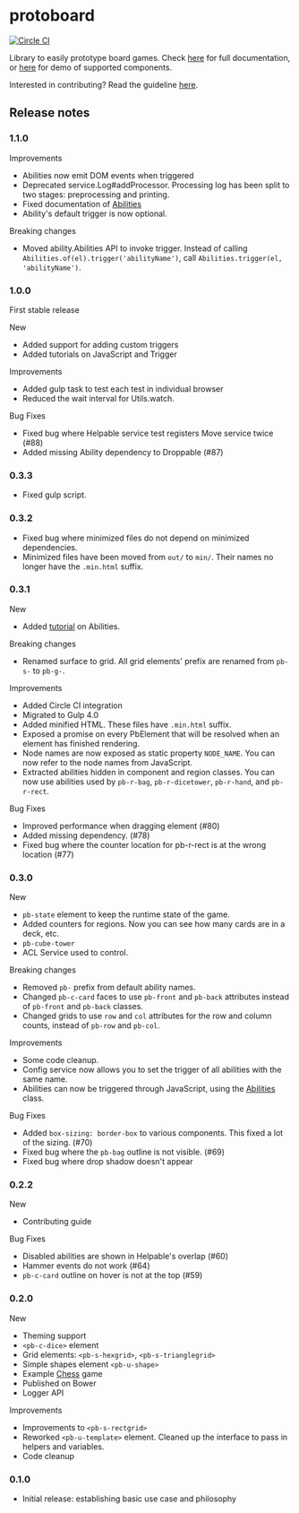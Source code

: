 # protoboard

[![Circle CI](https://img.shields.io/circleci/project/garysoed/protoboard/master.svg?style=flat-square)](https://img.shields.io/circleci/project/garysoed/protoboard/master.svg?style=flat-square)

Library to easily prototype board games. Check [here](https://garysoed.github.com/protoboard) for
full documentation, or [here](https://garysoed.github.com/protoboard-demo/index.html) for demo of
supported components.

Interested in contributing? Read the guideline [here](./CONTRIBUTING.md).

## Release notes
### 1.1.0
Improvements
- Abilities now emit DOM events when triggered
- Deprecated service.Log#addProcessor. Processing log has been split to two stages: preprocessing
and printing.
- Fixed documentation of [Abilities](http://garysoed.github.io/protoboard/classes/ability.Abilities.html)
- Ability's default trigger is now optional.

Breaking changes
- Moved ability.Abilities API to invoke trigger. Instead of calling
`Abilities.of(el).trigger('abilityName')`, call `Abilities.trigger(el, 'abilityName')`.

### 1.0.0
First stable release

New
- Added support for adding custom triggers
- Added tutorials on JavaScript and Trigger

Improvements
- Added gulp task to test each test in individual browser
- Reduced the wait interval for Utils.watch.

Bug Fixes
- Fixed bug where Helpable service test registers Move service twice (#88)
- Added missing Ability dependency to Droppable (#87)

### 0.3.3
- Fixed gulp script.

### 0.3.2
- Fixed bug where minimized files do not depend on minimized dependencies.
- Minimized files have been moved from `out/` to `min/`. Their names no longer have the `.min.html`
suffix.

### 0.3.1
New
- Added [tutorial](http://garysoed.github.io/protoboard/classes/6%20Abilities.html) on Abilities.

Breaking changes
- Renamed surface to grid. All grid elements' prefix are renamed from `pb-s-` to `pb-g-`.

Improvements
- Added Circle CI integration
- Migrated to Gulp 4.0
- Added minified HTML. These files have `.min.html` suffix.
- Exposed a promise on every PbElement that will be resolved when an element has finished rendering.
- Node names are now exposed as static property `NODE_NAME`. You can now refer to the node names
from JavaScript.
- Extracted abilities hidden in component and region classes. You can now use abilities used by
`pb-r-bag`, `pb-r-dicetower`, `pb-r-hand`, and `pb-r-rect`.

Bug Fixes
- Improved performance when dragging element (#80)
- Added missing dependency. (#78)
- Fixed bug where the counter location for pb-r-rect is at the wrong location (#77)

### 0.3.0
New
- `pb-state` element to keep the runtime state of the game.
- Added counters for regions. Now you can see how many cards are in a deck, etc.
- `pb-cube-tower`
- ACL Service used to control.

Breaking changes
- Removed `pb-` prefix from default ability names.
- Changed `pb-c-card` faces to use `pb-front` and `pb-back` attributes instead of `pb-front` and
`pb-back` classes.
- Changed grids to use `row` and `col` attributes for the row and column counts, instead of `pb-row`
 and `pb-col`.

Improvements
- Some code cleanup.
- Config service now allows you to set the trigger of all abilities with the same name.
- Abilities can now be triggered through JavaScript, using the
[Abilities](http://garysoed.github.io/protoboard/classes/ability.Abilities.html) class.

Bug Fixes
- Added `box-sizing: border-box` to various components. This fixed a lot of the sizing. (#70)
- Fixed bug where the `pb-bag` outline is not visible. (#69)
- Fixed bug where drop shadow doesn't appear

### 0.2.2
New
- Contributing guide

Bug Fixes
- Disabled abilities are shown in Helpable's overlap (#60)
- Hammer events do not work (#64)
- `pb-c-card` outline on hover is not at the top (#59)

### 0.2.0
New
- Theming support
- `<pb-c-dice>` element
- Grid elements: `<pb-s-hexgrid>`, `<pb-s-trianglegrid>`
- Simple shapes element `<pb-u-shape>`
- Example [Chess](https://github.com/garysoed/protoboard-chess) game
- Published on Bower
- Logger API

Improvements
- Improvements to `<pb-s-rectgrid>`
- Reworked `<pb-u-template>` element. Cleaned up the interface to pass in helpers and variables.
- Code cleanup

### 0.1.0
- Initial release: establishing basic use case and philosophy

